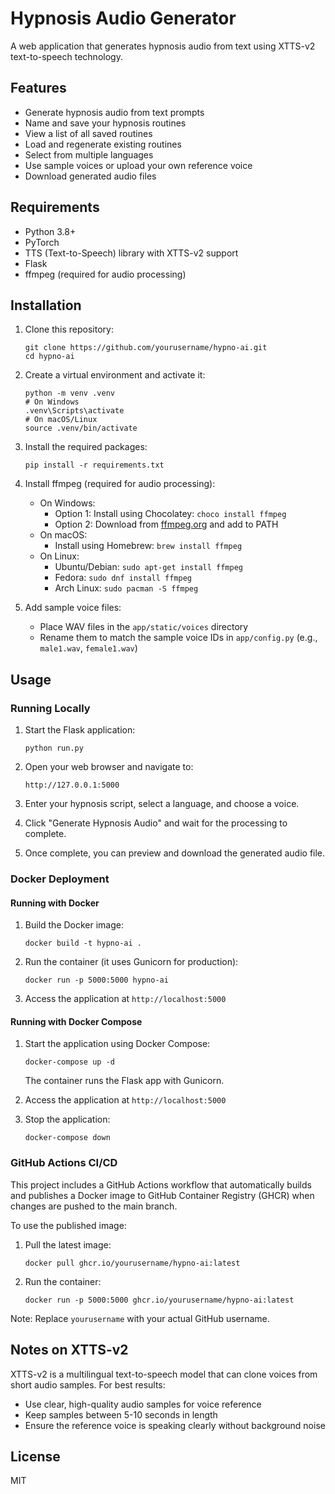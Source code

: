 # Hypnosis Audio Generator

A web application that generates hypnosis audio from text using XTTS-v2 text-to-speech technology.

## Features

- Generate hypnosis audio from text prompts
- Name and save your hypnosis routines
- View a list of all saved routines
- Load and regenerate existing routines
- Select from multiple languages
- Use sample voices or upload your own reference voice
- Download generated audio files

## Requirements

- Python 3.8+
- PyTorch
- TTS (Text-to-Speech) library with XTTS-v2 support
- Flask
- ffmpeg (required for audio processing)

## Installation

1. Clone this repository:
   ```
   git clone https://github.com/yourusername/hypno-ai.git
   cd hypno-ai
   ```

2. Create a virtual environment and activate it:
   ```
   python -m venv .venv
   # On Windows
   .venv\Scripts\activate
   # On macOS/Linux
   source .venv/bin/activate
   ```

3. Install the required packages:
   ```
   pip install -r requirements.txt
   ```

4. Install ffmpeg (required for audio processing):
   - On Windows:
     - Option 1: Install using Chocolatey: `choco install ffmpeg`
     - Option 2: Download from [ffmpeg.org](https://ffmpeg.org/download.html) and add to PATH
   - On macOS:
     - Install using Homebrew: `brew install ffmpeg`
   - On Linux:
     - Ubuntu/Debian: `sudo apt-get install ffmpeg`
     - Fedora: `sudo dnf install ffmpeg`
     - Arch Linux: `sudo pacman -S ffmpeg`

5. Add sample voice files:
   - Place WAV files in the `app/static/voices` directory
   - Rename them to match the sample voice IDs in `app/config.py` (e.g., `male1.wav`, `female1.wav`)

## Usage

### Running Locally

1. Start the Flask application:
   ```
   python run.py
   ```

2. Open your web browser and navigate to:
   ```
   http://127.0.0.1:5000
   ```

3. Enter your hypnosis script, select a language, and choose a voice.

4. Click "Generate Hypnosis Audio" and wait for the processing to complete.

5. Once complete, you can preview and download the generated audio file.

### Docker Deployment

#### Running with Docker

1. Build the Docker image:
   ```
   docker build -t hypno-ai .
   ```

2. Run the container (it uses Gunicorn for production):
   ```
   docker run -p 5000:5000 hypno-ai
   ```

3. Access the application at `http://localhost:5000`

#### Running with Docker Compose

1. Start the application using Docker Compose:
   ```
   docker-compose up -d
   ```

   The container runs the Flask app with Gunicorn.

2. Access the application at `http://localhost:5000`

3. Stop the application:
   ```
   docker-compose down
   ```

### GitHub Actions CI/CD

This project includes a GitHub Actions workflow that automatically builds and publishes a Docker image to GitHub Container Registry (GHCR) when changes are pushed to the main branch.

To use the published image:

1. Pull the latest image:
   ```
   docker pull ghcr.io/yourusername/hypno-ai:latest
   ```

2. Run the container:
   ```
   docker run -p 5000:5000 ghcr.io/yourusername/hypno-ai:latest
   ```

Note: Replace `yourusername` with your actual GitHub username.

## Notes on XTTS-v2

XTTS-v2 is a multilingual text-to-speech model that can clone voices from short audio samples. For best results:

- Use clear, high-quality audio samples for voice reference
- Keep samples between 5-10 seconds in length
- Ensure the reference voice is speaking clearly without background noise

## License

MIT
